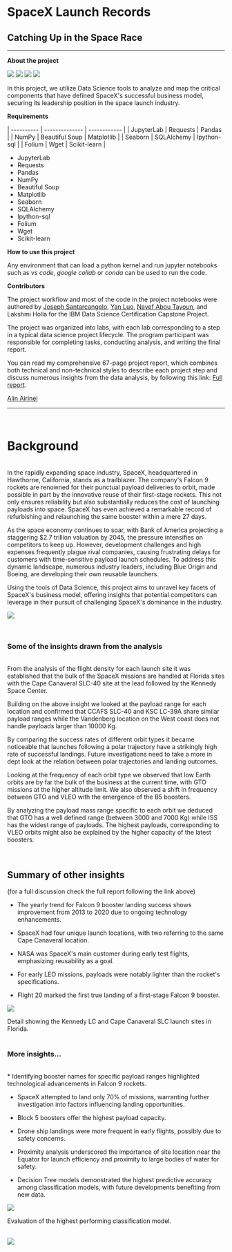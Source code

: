 # SpaceX Launch Records

## Catching Up in the Space Race

---

**About the project**

![](/img/python_icon.png) ![](/img/jupyter_icon.png) ![](/img/folium_logo.png) ![](/img/plotly_icon.png)

In this project, we utilize Data Science tools to analyze and map the critical components that have defined SpaceX's successful business model, securing its leadership position in the space launch industry.

**Requirements**

| ---------- | -------------- | ------------ |
| JupyterLab | Requests       | Pandas       |
| NumPy      | Beautiful Soup | Matplotlib   |
| Seaborn    | SQLAlchemy     | Ipython-sql  |
| Folium     | Wget           | Scikit-learn |   

* JupyterLab
* Requests
* Pandas
* NumPy
* Beautiful Soup
* Matplotlib
* Seaborn
* SQLAlchemy
* Ipython-sql
* Folium
* Wget
* Scikit-learn

**How to use this project**

Any environment that can load a python kernel and run jupyter notebooks such as *vs code*, *google collab* or *conda* can be used to run the code.

**Contributors**

The project workflow and most of the code in the project notebooks were authored by <a href="https://www.linkedin.com/in/joseph-s-50398b136/?utm_medium=Exinfluencer&utm_source=Exinfluencer&utm_content=000026UJ&utm_term=10006555&utm_id=NA-SkillsNetwork-Channel-SkillsNetworkCoursesIBMDS0321ENSkillsNetwork26802033-2021-01-01">Joseph Santarcangelo</a>, <a href="https://www.linkedin.com/in/yan-luo-96288783/?utm_medium=Exinfluencer&utm_source=Exinfluencer&utm_content=000026UJ&utm_term=10006555&utm_id=NA-SkillsNetwork-Channel-SkillsNetworkCoursesIBMDS0321ENSkillsNetwork26802033-2021-01-01">Yan Luo</a>, <a href="https://www.linkedin.com/in/nayefaboutayoun/?utm_medium=Exinfluencer&utm_source=Exinfluencer&utm_content=000026UJ&utm_term=10006555&utm_id=NA-SkillsNetwork-Channel-SkillsNetworkCoursesIBMDS0321ENSkillsNetwork26802033-2021-01-01">Nayef Abou Tayoun</a>, and Lakshmi Holla for the IBM Data Science Certification Capstone Project. 

The project was organized into labs, with each lab corresponding to a step in a typical data science project lifecycle. The program participant was responsible for completing tasks, conducting analysis, and writing the final report.

You can read my comprehensive 67-page project report, which combines both technical and non-technical styles to describe each project step and discuss numerous insights from the data analysis, by following this link: <a href="https://github.com/Al-1n/IBM_SpaceX_Capstone/blob/master/SpaceX_Final_Report.pdf">Full report</a>. 

<a href="https://www.linkedin.com/in/alin-airinei/">Alin Airinei</a>

---

<br/>

# Background
<br/>  
In the rapidly expanding space industry, SpaceX, headquartered in Hawthorne, California, stands as a trailblazer. The company's Falcon 9 rockets are renowned for their punctual payload deliveries to orbit, made possible in part by the innovative reuse of their first-stage rockets. This not only ensures reliability but also substantially reduces the cost of launching payloads into space. SpaceX has even achieved a remarkable record of refurbishing and relaunching the same booster within a mere 27 days.

As the space economy continues to soar, with Bank of America projecting a staggering $2.7 trillion valuation by 2045, the pressure intensifies on competitors to keep up. However, development challenges and high expenses frequently plague rival companies, causing frustrating delays for customers with time-sensitive payload launch schedules. To address this dynamic landscape, numerous industry leaders, including Blue Origin and Boeing, are developing their own reusable launchers.

Using the tools of Data Science, this project aims to unravel key facets of SpaceX's business model, offering insights that potential competitors can leverage in their pursuit of challenging SpaceX's dominance in the industry.

![](/img/spacex2.jpg)

<br/>  

### Some of the insights drawn from the analysis  
<br/>   
From the analysis of the flight density for each launch site it was established that the bulk of the
SpaceX missions are handled at Florida sites with the Cape Canaveral SLC-40 site at the lead followed
by the Kennedy Space Center.

Building on the above insight we looked at the payload range for each location and confirmed that
CCAFS SLC-40 and KSC LC-39A share similar payload ranges while the Vandenberg location on the West
coast does not handle payloads larger than 10000 Kg.

By comparing the success rates of different orbit types it became noticeable that launches following
a polar trajectory have a strikingly high rate of successful landings. Future investigations need to take a
more in dept look at the relation between polar trajectories and landing outcomes.

Looking at the frequency of each orbit type we observed that low Earth orbits are by far the bulk of
the business at the current time, with GTO missions at the higher altitude limit. We also observed a
shift in frequency between GTO and VLEO with the emergence of the B5 boosters.

By analyzing the payload mass range specific to each orbit we deduced that GTO has a well defined
range (between 3000 and 7000 Kg) while ISS has the widest range of payloads. The highest payloads,
corresponding to VLEO orbits might also be explained by the higher capacity of the latest boosters.

<br/>

## Summary of other insights
(for a full discussion check the full report following the link above)
<br/>

* The yearly trend for Falcon 9 booster landing success shows improvement from 2013 to 2020 due to ongoing technology enhancements.

* SpaceX had four unique launch locations, with two referring to the same Cape Canaveral location.

* NASA was SpaceX's main customer during early test flights, emphasizing reusability as a goal.

* For early LEO missions, payloads were notably lighter than the rocket's specifications.

* Flight 20 marked the first true landing of a first-stage Falcon 9 booster.


![](/img/global_detail_Florida.png)
<div class='col three caption'>
    Detail showing the Kennedy LC and Cape Canaveral SLC launch sites in Florida. 
</div>
<br/>       

### More insights...
<br/>
* Identifying booster names for specific payload ranges highlighted technological advancements in Falcon 9 rockets.

* SpaceX attempted to land only 70% of missions, warranting further investigation into factors influencing landing opportunities.

* Block 5 boosters offer the highest payload capacity.

* Drone ship landings were more frequent in early flights, possibly due to safety concerns.

* Proximity analysis underscored the importance of site location near the Equator for launch efficiency and proximity to large bodies of water for safety.

* Decision Tree models demonstrated the highest predictive accuracy among classification models, with future developments benefiting from new data.

![](/img/Confusion.png)
<div class='col two caption'>
    Evaluation of the highest performing classification model. 
</div>

<br/>

![](/img/IBM_Professional_Certificate.png)

<br/><br/><br/>


